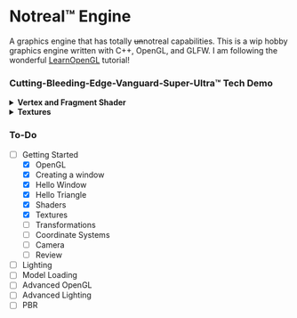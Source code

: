 # Notreal™ Engine
A graphics engine that has totally ~~un~~notreal capabilities. This is a wip hobby graphics engine written with C++, OpenGL, and GLFW. I am following the wonderful [LearnOpenGL](https://learnopengl.com/) tutorial!

### Cutting-Bleeding-Edge-Vanguard-Super-Ultra™ Tech Demo
<details>
<summary><b>Vertex and Fragment Shader</b></summary>
<blockquote>
  <p align="center">
    <img width="48%" src="https://github.com/SoupyzInc/NotrealEngine/blob/main/Demo/0602974/rainbow_prism.png" alt="A rainbow prism.">
    <img width="48%" src="https://github.com/SoupyzInc/NotrealEngine/blob/main/Demo/0602974/rainbow_prism_wireframe.png" alt="A rainbow prism in wireframe mode.">
  </p>
</blockquote>
</details>

<details>
<summary><b>Textures</b></summary>
<blockquote>
  <p align="center">
    <img width="48%" src="https://github.com/SoupyzInc/NotrealEngine/blob/main/Demo/0e962d3/multitexture_demo.gif" alt="A rainbow box fading into a rainbow awesome face.">
  </p>
</blockquote>
</details>



### To-Do
- [ ] Getting Started
  - [x] OpenGL
  - [x] Creating a window
  - [x] Hello Window
  - [x] Hello Triangle
  - [x] Shaders
  - [x] Textures
  - [ ] Transformations
  - [ ] Coordinate Systems
  - [ ] Camera 
  - [ ] Review
- [ ] Lighting
- [ ] Model Loading
- [ ] Advanced OpenGL
- [ ] Advanced Lighting
- [ ] PBR
